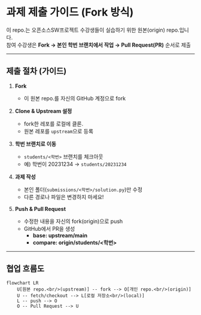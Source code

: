 # 과제 제출 가이드 (Fork 방식)
이 repo.는 오픈소스SW프로젝트 수강생들이 실습하기 위한 원본(origin) repo.입니다.  
참여 수강생은 **Fork → 본인 학번 브랜치에서 작업 → Pull Request(PR)** 순서로 제출

---

## 제출 절차 (가이드)

1. **Fork**  
   - 이 원본 repo.를 자신의 GitHub 계정으로 fork

2. **Clone & Upstream 설정**  
   - fork한 레포를 로컬에 클론.  
   - 원본 레포를 `upstream`으로 등록

3. **학번 브랜치로 이동**  
   - `students/<학번>` 브랜치를 체크아웃
   - 예) 학번이 20231234 → `students/20231234`

4. **과제 작성**  
   - 본인 폴더(`submissions/<학번>/solution.py`)만 수정
   - 다른 경로나 파일은 변경하지 마세요!

5. **Push & Pull Request**  
   - 수정한 내용을 자신의 fork(origin)으로 push
   - GitHub에서 PR을 생성
     - **base: upstream/main**  
     - **compare: origin/students/<학번>**

---

## 협업 흐름도

```mermaid
flowchart LR
    U[원본 repo.<br/>(upstream)] -- fork --> O[개인 repo.<br/>(origin)]
    U -- fetch/checkout --> L[로컬 저장소<br/>(local)]
    L -- push --> O
    O -- Pull Request --> U